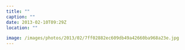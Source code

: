 ```yaml
---
title: ""
caption: ""
date: 2013-02-10T09:29Z
location: ""

image: /images/photos/2013/02/7ff02882ec609db49a42660ba968a23e.jpg
---
```

